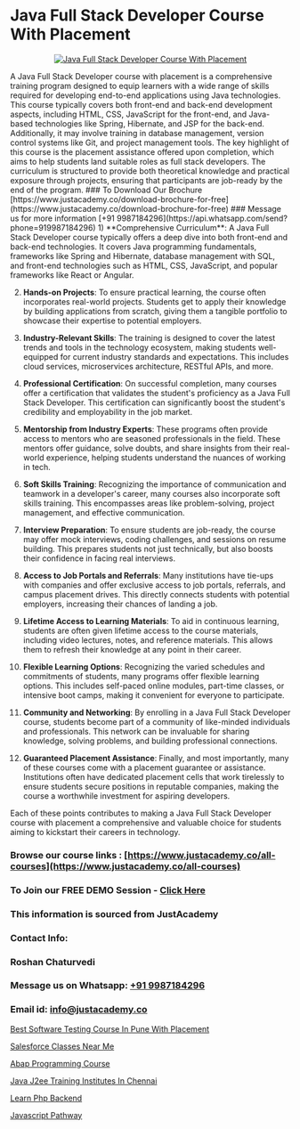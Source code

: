 # Java Full Stack Developer Course With Placement

<p align="center">
  <a href="https://justacademy.co/program-detail/full-stack-web-development">
    <img src="https://justacademy.co/storage2/program_images/1704700371.webp" alt="Java Full Stack Developer Course With Placement">
  </a>
</p>
A Java Full Stack Developer course with placement is a comprehensive training program designed to equip learners with a wide range of skills required for developing end-to-end applications using Java technologies. This course typically covers both front-end and back-end development aspects, including HTML, CSS, JavaScript for the front-end, and Java-based technologies like Spring, Hibernate, and JSP for the back-end. Additionally, it may involve training in database management, version control systems like Git, and project management tools. The key highlight of this course is the placement assistance offered upon completion, which aims to help students land suitable roles as full stack developers. The curriculum is structured to provide both theoretical knowledge and practical exposure through projects, ensuring that participants are job-ready by the end of the program.
### To Download Our Brochure [https://www.justacademy.co/download-brochure-for-free](https://www.justacademy.co/download-brochure-for-free)
### Message us for more information [+91 9987184296](https://api.whatsapp.com/send?phone=919987184296)
1) **Comprehensive Curriculum**: A Java Full Stack Developer course typically offers a deep dive into both front-end and back-end technologies. It covers Java programming fundamentals, frameworks like Spring and Hibernate, database management with SQL, and front-end technologies such as HTML, CSS, JavaScript, and popular frameworks like React or Angular.

2) **Hands-on Projects**: To ensure practical learning, the course often incorporates real-world projects. Students get to apply their knowledge by building applications from scratch, giving them a tangible portfolio to showcase their expertise to potential employers.

3) **Industry-Relevant Skills**: The training is designed to cover the latest trends and tools in the technology ecosystem, making students well-equipped for current industry standards and expectations. This includes cloud services, microservices architecture, RESTful APIs, and more.

4) **Professional Certification**: On successful completion, many courses offer a certification that validates the student's proficiency as a Java Full Stack Developer. This certification can significantly boost the student's credibility and employability in the job market.

5) **Mentorship from Industry Experts**: These programs often provide access to mentors who are seasoned professionals in the field. These mentors offer guidance, solve doubts, and share insights from their real-world experience, helping students understand the nuances of working in tech.

6) **Soft Skills Training**: Recognizing the importance of communication and teamwork in a developer's career, many courses also incorporate soft skills training. This encompasses areas like problem-solving, project management, and effective communication.

7) **Interview Preparation**: To ensure students are job-ready, the course may offer mock interviews, coding challenges, and sessions on resume building. This prepares students not just technically, but also boosts their confidence in facing real interviews.

8) **Access to Job Portals and Referrals**: Many institutions have tie-ups with companies and offer exclusive access to job portals, referrals, and campus placement drives. This directly connects students with potential employers, increasing their chances of landing a job.

9) **Lifetime Access to Learning Materials**: To aid in continuous learning, students are often given lifetime access to the course materials, including video lectures, notes, and reference materials. This allows them to refresh their knowledge at any point in their career.

10) **Flexible Learning Options**: Recognizing the varied schedules and commitments of students, many programs offer flexible learning options. This includes self-paced online modules, part-time classes, or intensive boot camps, making it convenient for everyone to participate.

11) **Community and Networking**: By enrolling in a Java Full Stack Developer course, students become part of a community of like-minded individuals and professionals. This network can be invaluable for sharing knowledge, solving problems, and building professional connections.

12) **Guaranteed Placement Assistance**: Finally, and most importantly, many of these courses come with a placement guarantee or assistance. Institutions often have dedicated placement cells that work tirelessly to ensure students secure positions in reputable companies, making the course a worthwhile investment for aspiring developers.

Each of these points contributes to making a Java Full Stack Developer course with placement a comprehensive and valuable choice for students aiming to kickstart their careers in technology.

### Browse our course links : [https://www.justacademy.co/all-courses](https://www.justacademy.co/all-courses) 
### To Join our FREE DEMO Session - [Click Here](https://www.justacademy.co/register-for-course-demo)


### This information is sourced from JustAcademy
### Contact Info:
### Roshan Chaturvedi
### Message us on Whatsapp: [+91 9987184296](https://api.whatsapp.com/send?phone=919987184296)
### Email id: [info@justacademy.co](mailto:info@justacademy.co)
                
[Best Software Testing Course In Pune With Placement](https://www.linkedin.com/pulse/best-software-testing-course-pune-placement-ccizc?trackingId=m7CmSgaNSlVUeqXZ0VtHYA%3D%3D&lipi=urn%3Ali%3Apage%3Ad_flagship3_company_admin%3BO6zCmHqaTSmsGbbNTRP%2FeA%3D%3D)

[Salesforce Classes Near Me](https://www.linkedin.com/pulse/salesforce-classes-near-me-justacademy-las-vegas-ia5af?trackingId=65VpQtTrFpoXpyJtVy9UAw%3D%3D&lipi=urn%3Ali%3Apage%3Ad_flagship3_company_admin%3BC43SW%2FwVReqozQROb3Gl0A%3D%3D)

[Abap Programming Course](https://medium.com/@surajvaishnav5015/abap-programming-course-5f175f0b2fe4)

[Java J2ee Training Institutes In Chennai](https://medium.com/@namusn/java-j2ee-training-institutes-in-chennai-68baab4afbd9)

[Learn Php Backend](https://justacademyin.github.io/justacademy/learn-php-backend)

[Javascript Pathway](https://justacademyin.github.io/justacademy/javascript-pathway)

